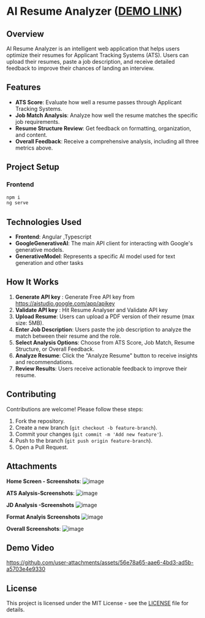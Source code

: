 # AI Resume Analyzer ([**DEMO LINK**](https://gowthams05.github.io/resume-analysis/))

## Overview
AI Resume Analyzer is an intelligent web application that helps users optimize their resumes for Applicant Tracking Systems (ATS). Users can upload their resumes, paste a job description, and receive detailed feedback to improve their chances of landing an interview.

## Features
- **ATS Score**: Evaluate how well a resume passes through Applicant Tracking Systems.
- **Job Match Analysis**: Analyze how well the resume matches the specific job requirements.
- **Resume Structure Review**: Get feedback on formatting, organization, and content.
- **Overall Feedback**: Receive a comprehensive analysis, including all three metrics above.

## Project Setup
### Frontend
```sh
npm i 
ng serve
```


## Technologies Used
- **Frontend**:  Angular ,Typescript
- **GoogleGenerativeAI**: The main API client for interacting with Google's generative models.
- **GenerativeModel**: Represents a specific AI model used for text generation and other tasks

## How It Works
1. **Generate API key** : Generate Free API key from https://aistudio.google.com/app/apikey
2. **Validate API key** : Hit Resume Analyser and Validate API key
2. **Upload Resume**: Users can upload a PDF version of their resume (max size: 5MB).
3. **Enter Job Description**: Users paste the job description to analyze the match between their resume and the role.
4. **Select Analysis Options**: Choose from ATS Score, Job Match, Resume Structure, or Overall Feedback.
5. **Analyze Resume**: Click the "Analyze Resume" button to receive insights and recommendations.
6. **Review Results**: Users receive actionable feedback to improve their resume.

## Contributing
Contributions are welcome! Please follow these steps:
1. Fork the repository.
2. Create a new branch (`git checkout -b feature-branch`).
3. Commit your changes (`git commit -m 'Add new feature'`).
4. Push to the branch (`git push origin feature-branch`).
5. Open a Pull Request.

## Attachments
**Home Screen - Screenshots**:
  ![image](https://github.com/user-attachments/assets/a6dadd7f-faf8-4837-8ee7-70a96ba6077d)

**ATS Aalysis-Screenshots**:
![image](https://github.com/user-attachments/assets/4e1c9b66-b177-4807-ae18-c31429f474b3)

**JD Analysis -Screenshots**
![image](https://github.com/user-attachments/assets/a7b86fef-9f5d-44f6-a00d-c9f9791ae1bf)

**Format Analyis Screenshots**
![image](https://github.com/user-attachments/assets/1a834dd3-dc00-4713-8305-6001f4edfd2a)

**Overall Screenshots**:
![image](https://github.com/user-attachments/assets/0093a299-5a17-4398-98ad-e524af36b880)

## Demo Video

https://github.com/user-attachments/assets/56e78a65-aae6-4bd3-ad5b-a5703e4e9330



## License
This project is licensed under the MIT License - see the [LICENSE](LICENSE) file for details.









